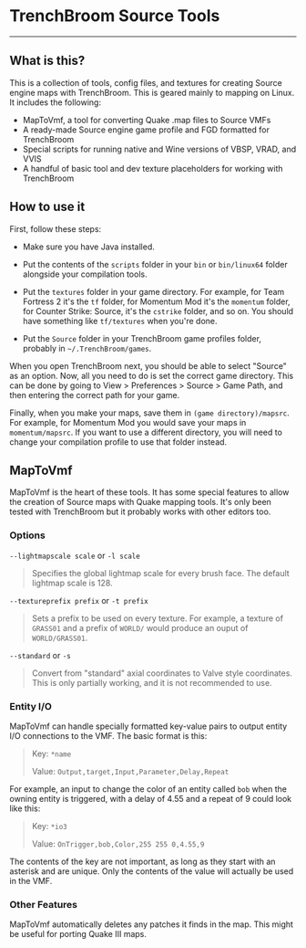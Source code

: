 # TrenchBroom Source Tools

---

## What is this?

This is a collection of tools, config files, and textures for creating Source engine maps with TrenchBroom. This is geared mainly to mapping on Linux. It includes the following:

- MapToVmf, a tool for converting Quake .map files to Source VMFs
- A ready-made Source engine game profile and FGD formatted for TrenchBroom
- Special scripts for running native and Wine versions of VBSP, VRAD, and VVIS
- A handful of basic tool and dev texture placeholders for working with TrenchBroom

## How to use it

First, follow these steps:

- Make sure you have Java installed.
- Put the contents of the `scripts` folder in your `bin` or `bin/linux64` folder alongside your compilation tools.
- Put the `textures` folder in your game directory. For example, for Team Fortress 2 it's the `tf` folder, for Momentum Mod it's the `momentum` folder, for Counter Strike: Source, it's the `cstrike` folder, and so on. You should have something like `tf/textures` when you're done.

- Put the `Source` folder in your TrenchBroom game profiles folder, probably in `~/.TrenchBroom/games`.

When you open TrenchBroom next, you should be able to select "Source" as an option. Now, all you need to do is set the correct game directory. This can be done by going to View > Preferences > Source > Game Path, and then entering the correct path for your game.

Finally, when you make your maps, save them in `(game directory)/mapsrc`. For example, for Momentum Mod you would save your maps in `momentum/mapsrc`. If you want to use a different directory, you will need to change your compilation profile to use that folder instead.

## MapToVmf

MapToVmf is the heart of these tools. It has some special features to allow the creation of Source maps with Quake mapping tools. It's only been tested with TrenchBroom but it probably works with other editors too.

### Options

`--lightmapscale scale` or `-l scale`

> Specifies the global lightmap scale for every brush face. The default lightmap scale is 128.

`--textureprefix prefix` or `-t prefix`

> Sets a prefix to be used on every texture. For example, a texture of `GRASS01` and a prefix of `WORLD/` would produce an ouput of `WORLD/GRASS01`.

`--standard` or `-s`

> Convert from "standard" axial coordinates to Valve style coordinates. This is only partially working, and it is not recommended to use.

### Entity I/O

MapToVmf can handle specially formatted key-value pairs to output entity I/O connections to the VMF. The basic format is this:

> Key: `*name`
>
> Value: `Output,target,Input,Parameter,Delay,Repeat`

For example, an input to change the color of an entity called `bob` when the owning entity is triggered, with a delay of 4.55 and a repeat of 9 could look like this:

> Key: `*io3`
>
> Value: `OnTrigger,bob,Color,255 255 0,4.55,9`

The contents of the key are not important, as long as they start with an asterisk and are unique. Only the contents of the value will actually be used in the VMF.

### Other Features

MapToVmf automatically deletes any patches it finds in the map. This might be useful for porting Quake III maps.